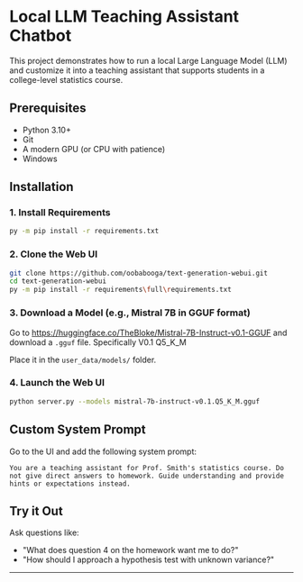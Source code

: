 # Local LLM Teaching Assistant Chatbot

This project demonstrates how to run a local Large Language Model (LLM) and customize it into a teaching assistant that supports students in a college-level statistics course.

## Prerequisites
- Python 3.10+
- Git
- A modern GPU (or CPU with patience)
- Windows

## Installation

### 1. Install Requirements
```bash
py -m pip install -r requirements.txt
```

### 2. Clone the Web UI
```bash
git clone https://github.com/oobabooga/text-generation-webui.git
cd text-generation-webui
py -m pip install -r requirements\full\requirements.txt
```

### 3. Download a Model (e.g., Mistral 7B in GGUF format)
Go to https://huggingface.co/TheBloke/Mistral-7B-Instruct-v0.1-GGUF and download a `.gguf` file. Specifically V0.1 Q5_K_M

Place it in the `user_data/models/` folder.

### 4. Launch the Web UI
```bash
python server.py --models mistral-7b-instruct-v0.1.Q5_K_M.gguf
```

## Custom System Prompt
Go to the UI and add the following system prompt:

```
You are a teaching assistant for Prof. Smith's statistics course. Do not give direct answers to homework. Guide understanding and provide hints or expectations instead.
```

## Try it Out
Ask questions like:
- "What does question 4 on the homework want me to do?"
- "How should I approach a hypothesis test with unknown variance?"

---
